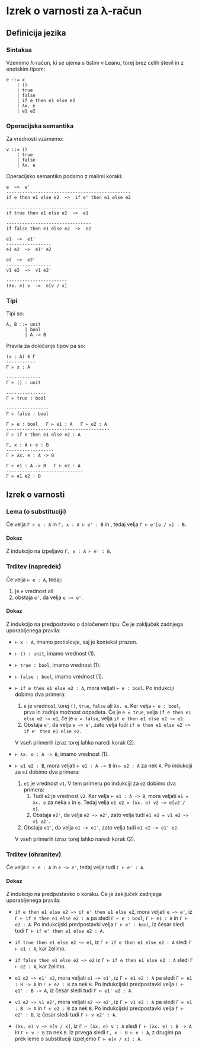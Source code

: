 # Izrek o varnosti za λ-račun

## Definicija jezika

### Sintaksa

Vzemimo λ-račun, ki se ujema s tistim v Leanu, torej brez celih števil in z enotskim tipom:

    e ::= x
        | ()
        | true
        | false
        | if e then e1 else e2
        | λx. e
        | e1 e2

### Operacijska semantika

Za vrednosti vzamemo:

    v ::= ()
        | true
        | false
        | λx. e

Operacijsko semantiko podamo z malimi koraki:

    e  ~>  e'
    -----------------------------------------------
    if e then e1 else e2  ~>  if e' then e1 else e2

    -------------------------------
    if true then e1 else e2  ~>  e1

    --------------------------------
    if false then e1 else e2  ~>  e2

    e1  ~>  e1'
    -----------------
    e1 e2  ~>  e1' e2

    e2  ~>  e2'
    -----------------
    v1 e2  ~>  v1 e2'

    -----------------------
    (λx. e) v  ~>  e[v / x]

### Tipi

Tipi so:

    A, B ::= unit
           | bool
           | A -> B

Pravila za določanje tipov pa so:

    (x : A) ∈ Γ
    -----------
    Γ ⊢ x : A

    -------------
    Γ ⊢ () : unit

    ---------------
    Γ ⊢ true : bool

    ----------------
    Γ ⊢ false : bool

    Γ ⊢ e : bool   Γ ⊢ e1 : A   Γ ⊢ e2 : A
    ---------------------------------------
    Γ ⊢ if e then e1 else e2 : A

    Γ, x : A ⊢ e : B
    ------------------
    Γ ⊢ λx. e : A -> B

    Γ ⊢ e1 : A -> B   Γ ⊢ e2 : A
    -----------------------------
    Γ ⊢ e1 e2 : B

## Izrek o varnosti

### Lema (o substituciji)

Če velja `Γ ⊢ e : A` in `Γ, x : A ⊢ e' : B` in , tedaj velja `Γ ⊢ e'[e / x] : B`.

#### Dokaz

Z indukcijo na izpeljavo `Γ, x : A ⊢ e' : B`.

### Trditev (napredek)

Če velja `⊢ e : A`, tedaj:
1. je `e` vrednost ali
2. obstaja `e'`, da velja `e ~> e'`.

#### Dokaz

Z indukcijo na predpostavko o določenem tipu.
Če je zaključek zadnjega uporabljenega pravila:

* `⊢ x : A`, imamo protislovje, saj je kontekst prazen.

* `⊢ () : unit`, imamo vrednost (1).

* `⊢ true : bool`, imamo vrednost (1).

* `⊢ false : bool`, imamo vrednost (1).

* `⊢ if e then e1 else e2 : A`, mora veljati `⊢ e : bool`.
    Po indukciji dobimo dva primera:
    1. `e` je vrednost, torej `()`, `true`, `false` ali `λx. e`.
    Ker velja `⊢ e : bool`, prva in zadnja možnost odpadeta.
    Če je `e = true`, velja `if e then e1 else e2 ~> e1`,
    če je `e = false`, velja `if e then e1 else e2 ~> e2`.
    2. Obstaja `e'`, da velja `e ~> e'`, zato velja tudi `if e then e1 else e2 ~> if e' then e1 else e2`.

    V vseh primerih izraz torej lahko naredi korak (2).

* `⊢ λx. e : A -> B`, imamo vrednost (1).

* `⊢ e1 e2 : B`, mora veljati `⊢ e1 : A -> B` in `⊢ e2 : A` za nek `A`.
    Po indukciji za `e1` dobimo dva primera:
    1. `e1` je vrednost `v1`. V tem primeru po indukciji za `e2` dobimo dva primera:
        1. Tudi `e2` je vrednost `v2`. Ker velja `⊢ e1 : A -> B`, mora veljati `e1 = λx. e` za neka `x` in `e`. Tedaj velja `e1 e2 = (λx. e) v2 ~> e[v2 / x]`.
        2. Obstaja `e2'`, da velja `e2 ~> e2'`, zato velja tudi `e1 e2 = v1 e2 ~> v1 e2'`.
    2. Obstaja `e1'`, da velja `e1 ~> e1'`, zato velja tudi `e1 e2 ~> e1' e2`.

    V vseh primerih izraz torej lahko naredi korak (2).

### Trditev (ohranitev)

Če velja `Γ ⊢ e : A` in `e ~> e'`, tedaj velja tudi `Γ ⊢ e' : A`.

#### Dokaz

Z indukcijo na predpostavko o koraku.
Če je zaključek zadnjega uporabljenega pravila:

* `if e then e1 else e2 ~> if e' then e1 else e2`, mora veljati `e ~> e'`,
  iz `Γ ⊢ if e then e1 else e2 : A` pa sledi
  `Γ ⊢ e : bool`, `Γ ⊢ e1 : A` in `Γ ⊢ e2 : A`.
  Po indukcijski predpostavki velja `Γ ⊢ e' : bool`, iz česar sledi tudi
  `Γ ⊢ if e' then e1 else e2 : A`.

* `if true then e1 else e2 ~> e1`,
  iz `Γ ⊢ if e then e1 else e2 : A` sledi `Γ ⊢ e1 : A`, kar želimo.

* `if false then e1 else e2 ~> e2`
  iz `Γ ⊢ if e then e1 else e2 : A` sledi `Γ ⊢ e2 : A`, kar želimo.

* `e1 e2 ~> e1' e2`, mora veljati `e1 ~> e1'`,
  iz `Γ ⊢ e1 e2 : A` pa sledi
  `Γ ⊢ e1 : B -> A` in `Γ ⊢ e2 : B` za nek `B`.
  Po indukcijski predpostavki velja `Γ ⊢ e1' : B -> A`, iz česar sledi tudi
  `Γ ⊢ e1' e2 : A`.

* `v1 e2 ~> v1 e2'`, mora veljati `e2 ~> e2'`,
  iz `Γ ⊢ v1 e2 : A` pa sledi
  `Γ ⊢ v1 : B -> A` in `Γ ⊢ e2 : B` za nek `B`.
  Po indukcijski predpostavki velja `Γ ⊢ e2' : B`, iz česar sledi tudi
  `Γ ⊢ v e2' : A`.

* `(λx. e) v ~> e[v / x]`,
  iz `Γ ⊢ (λx. e) v : A` sledi
  `Γ ⊢ (λx. e) : B -> A` in `Γ ⊢ v : B` za nek `B`.
  Iz prvega sledi `Γ, x : B ⊢ e : A`,
  z drugim pa prek leme o substituciji izpeljemo `Γ ⊢ e[v / x] : A`.
